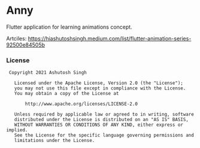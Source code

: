 # Anny

Flutter application for learning animations concept.

Artciles: https://hiashutoshsingh.medium.com/list/flutter-animation-series-92500e84505b

### License

```
 Copyright 2021 Ashutosh Singh

   Licensed under the Apache License, Version 2.0 (the "License");
   you may not use this file except in compliance with the License.
   You may obtain a copy of the License at

       http://www.apache.org/licenses/LICENSE-2.0

   Unless required by applicable law or agreed to in writing, software
   distributed under the License is distributed on an "AS IS" BASIS,
   WITHOUT WARRANTIES OR CONDITIONS OF ANY KIND, either express or implied.
   See the License for the specific language governing permissions and
   limitations under the License.
   
```




